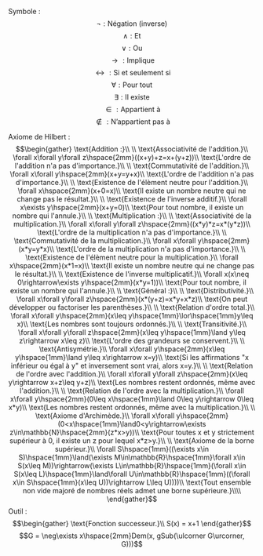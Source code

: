 Symbole : 
$$\neg:\text{Négation (inverse)}$$
$$\land:\text{Et}$$
$$\lor:\text{Ou}$$
$$\rightarrow:\text{Implique}$$
$$\leftrightarrow:\text{Si et seulement si}$$
$$\forall:\text{Pour tout}$$
$$\exists:\text{Il existe}$$
$$\in:\text{Appartient à}$$
$$\notin:\text{N'appartient pas à}$$

Axiome de Hilbert :
$$\begin{gather}
\text{Addition :}\\
\\
\text{Associativité de l'addition.}\\
\forall x\forall y\forall z\hspace{2mm}((x+y)+z=x+(y+z))\\
\text{L'ordre de l'addition n'a pas d'importance.}\\
\\
\text{Commutativité de l'addition.}\\
\forall x\forall y\hspace{2mm}(x+y=y+x)\\
\text{L'ordre de l'addition n'a pas d'importance.}\\
\\
\text{Existence de l'élèment neutre pour l'addition.}\\
\forall x\hspace{2mm}(x+0=x)\\
\text{Il existe un nombre neutre qui ne change pas le résultat.}\\
\\
\text{Existence de l'inverse additif.}\\
\forall x\exists y\hspace{2mm}(x+y=0)\\
\text{Pour tout nombre, il existe un nombre qui l'annule.}\\
\\
\text{Multiplication :}\\
\\
\text{Associativité de la multiplication.}\\
\forall x\forall y\forall z\hspace{2mm}((x*y)*z=x*(y*z))\\
\text{L'ordre de la multiplication n'a pas d'importance.}\\
\\
\text{Commutativité de la multiplication.}\\
\forall x\forall y\hspace{2mm}(x*y=y*x)\\
\text{L'ordre de la multiplication n'a pas d'importance.}\\
\\
\text{Existence de l'élèment neutre pour la multiplication.}\\
\forall x\hspace{2mm}(x*1=x)\\
\text{Il existe un nombre neutre qui ne change pas le résultat.}\\
\\
\text{Existence de l'inverse multiplicatif.}\\
\forall x(x\neq 0\rightarrow\exists y\hspace{2mm}(x*y=1))\\
\text{Pour tout nombre, il existe un nombre qui l'annule.}\\
\\
\text{Général :}\\
\\
\text{Distributivité.}\\
\forall x\forall y\forall z\hspace{2mm}(x*(y+z)=x*y+x*z)\\
\text{On peut développer ou factoriser les parenthèses.}\\
\\
\text{Relation d'ordre total.}\\
\forall x\forall y\hspace{2mm}(x\leq y\hspace{1mm}\lor\hspace{1mm}y\leq x)\\
\text{Les nombres sont toujours ordonnés.}\\
\\
\text{Transitivité.}\\
\forall x\forall y\forall z\hspace{2mm}(x\leq y\hspace{1mm}\land y\leq z\rightarrow x\leq z)\\
\text{L'ordre des grandeurs se conservent.}\\
\\
\text{Antisymétrie.}\\
\forall x\forall y\hspace{2mm}(x\leq y\hspace{1mm}\land y\leq x\rightarrow x=y)\\
\text{Si les affirmations "x inférieur ou égal à y" et inversement sont vrai, alors x=y.}\\
\\
\text{Relation de l'ordre avec l'addition.}\\
\forall x\forall y\forall z\hspace{2mm}(x\leq y\rightarrow x+z\leq y+z)\\
\text{Les nombres restent ordonnés, même avec l'addition.}\\
\\
\text{Relation de l'ordre avec la multiplication.}\\
\forall x\forall y\hspace{2mm}(0\leq x\hspace{1mm}\land 0\leq y\rightarrow 0\leq x*y)\\
\text{Les nombres restent ordonnés, même avec la multiplication.}\\
\\
\text{Axiome d'Archimède.}\\
\forall x\forall y\hspace{2mm}(0<x\hspace{1mm}\land0<y\rightarrow\exists z\in\mathbb{N}\hspace{2mm}(z*x>y))\\
\text{Pour toutes x et y strictement supérieur à 0, il existe un z pour lequel x*z>y.}\\
\\
\text{Axiome de la borne supérieur.}\\
\forall S\hspace{1mm}((\exists x\in S)\hspace{1mm}\land(\exists M\in\mathbb{R}\hspace{1mm}\forall x\in S(x\leq M))\rightarrow(\exists L\in\mathbb{R}\hspace{1mm}(\forall x\in S(x\leq L)\hspace{1mm}\land\forall U\in\mathbb{R}\hspace{1mm}((\forall x\in S\hspace{1mm}(x\leq U))\rightarrow L\leq U))))\\
\text{Tout ensemble non vide majoré de nombres réels admet une borne supérieure.}\\\\
\end{gather}$$
Outil :
$$\begin{gather}
\text{Fonction successeur.}\\
S(x) = x+1
\end{gather}$$
$$G = \neg\exists x\hspace{2mm}Dem(x, gSub(\ulcorner G\urcorner, G)))$$
